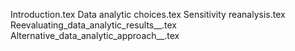 Introduction.tex
Data analytic choices.tex
Sensitivity reanalysis.tex
Reevaluating_data_analytic_results__.tex
Alternative_data_analytic_approach__.tex